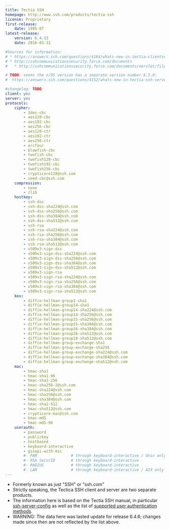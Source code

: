 ```yaml
---
title: Tectia SSH
homepage: http://www.ssh.com/products/tectia-ssh
license: Proprietary
first-release:
    date: 1995-07
latest-release:
    version: 6.4.13
    date: 2016-03-31

#Sources for information:
# * https://answers.ssh.com/questions/4164/whats-new-in-tectia-clientserverconnectsecure-6413
# * http://sshcommunicationssecurity.force.com/documents
#   * http://sshcommunicationssecurity.force.com/documents/servlet/fileField?id=0BE330000004GVK

# TODO: seems the z/OS version has a separate version number 6.5.0:
#  https://answers.ssh.com/questions/4152/whats-new-in-tectia-ssh-server-for-ibm-zos-650

#changelog: TODO
client: yes
server: yes
protocols:
    cipher:
        - 3des-cbc
        - aes128-cbc
        - aes192-cbc
        - aes256-cbc
        - aes128-ctr
        - aes192-ctr
        - aes256-ctr
        - arcfour
        - blowfish-cbc
        - twofish-cbc
        - twofish128-cbc
        - twofish192-cbc
        - twofish256-cbc
        - crypticore128@ssh.com
        - seed-cbc@ssh.com
    compression:
        - none
        - zlib
    hostkey:
        - ssh-dss
        - ssh-dss-sha224@ssh.com
        - ssh-dss-sha256@ssh.com
        - ssh-dss-sha384@ssh.com
        - ssh-dss-sha512@ssh.com
        - ssh-rsa
        - ssh-rsa-sha224@ssh.com
        - ssh-rsa-sha256@ssh.com
        - ssh-rsa-sha384@ssh.com
        - ssh-rsa-sha512@ssh.com
        - x509v3-sign-dss
        - x509v3-sign-dss-sha224@ssh.com
        - x509v3-sign-dss-sha256@ssh.com
        - x509v3-sign-dss-sha384@ssh.com
        - x509v3-sign-dss-sha512@ssh.com
        - x509v3-sign-rsa
        - x509v3-sign-rsa-sha224@ssh.com
        - x509v3-sign-rsa-sha256@ssh.com
        - x509v3-sign-rsa-sha384@ssh.com
        - x509v3-sign-rsa-sha512@ssh.com
    kex:
        - diffie-hellman-group1-sha1
        - diffie-hellman-group14-sha1
        - diffie-hellman-group14-sha224@ssh.com
        - diffie-hellman-group14-sha256@ssh.com
        - diffie-hellman-group15-sha256@ssh.com
        - diffie-hellman-group15-sha384@ssh.com
        - diffie-hellman-group16-sha384@ssh.com
        - diffie-hellman-group16-sha512@ssh.com
        - diffie-hellman-group18-sha512@ssh.com
        - diffie-hellman-group-exchange-sha1
        - diffie-hellman-group-exchange-sha256
        - diffie-hellman-group-exchange-sha224@ssh.com
        - diffie-hellman-group-exchange-sha384@ssh.com
        - diffie-hellman-group-exchange-sha512@ssh.com
    mac:
        - hmac-sha1
        - hmac-sha1-96
        - hmac-sha2-256
        - hmac-sha256-2@ssh.com
        - hmac-sha224@ssh.com
        - hmac-sha256@ssh.com
        - hmac-sha384@ssh.com
        - hmac-sha2-512
        - hmac-sha512@ssh.com
        - crypticore-mac@ssh.com
        - hmac-md5
        - hmac-md5-96
    userauth:
        - password
        - publickey
        - hostbased
        - keyboard-interactive
        - gssapi-with-mic
        #- PAM               # through keyboard-interactive / Unix only
        #- RSA SecurID       # through keyboard-interactive
        #- RADIUS            # through keyboard-interactive
        #- LAM               # through keyboard-interactive / AIX only
---
```

* Formerly known as just "SSH" or "ssh.com"
* Strictly speaking, the Tectica SSH client and server are two separate
  products.
* The information here is based on the Tectia SSH manual, in particular
  [ssh-server-config](https://support.ssh.com/manuals/server-admin/64/ssh-server-config.html)
  as well as the list of
  [supported user authentication methods](https://support.ssh.com/manuals/server-admin/64/server-auth-supported-methods.html).
* WARNING: The data here was lasted update for release 6.4.6; changes made
  since then are not reflected by the list above.
